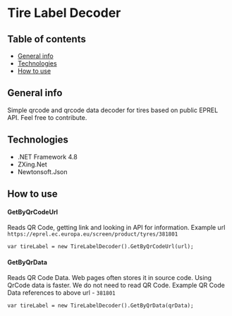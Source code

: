 # Tire Label Decoder

## Table of contents
* [General info](#general-info)
* [Technologies](#technologies)
* [How to use](#how-to-use)

## General info
Simple qrcode and qrcode data decoder for tires based on public EPREL API. Feel free to contribute.

## Technologies
- .NET Framework 4.8
- ZXing.Net
- Newtonsoft.Json

## How to use

#### GetByQrCodeUrl
Reads QR Code, getting link and looking in API for information.
Example url `https://eprel.ec.europa.eu/screen/product/tyres/381801`
```
var tireLabel = new TireLabelDecoder().GetByQrCodeUrl(url);
```

#### GetByQrData
Reads QR Code Data. Web pages often stores it in source code. Using QrCode data is faster. We do not need to read QR Code.
Example QR Code Data references to above url - `381801` 
```
var tireLabel = new TireLabelDecoder().GetByQrData(qrData);
```
